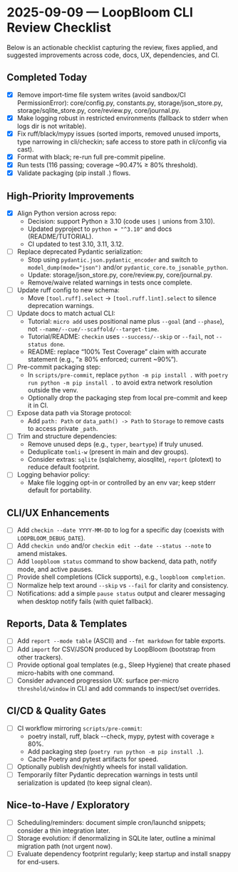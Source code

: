 # 2025-09-09 — LoopBloom CLI Review Checklist

Below is an actionable checklist capturing the review, fixes applied, and suggested improvements across code, docs, UX, dependencies, and CI.

## Completed Today

- [x] Remove import-time file system writes (avoid sandbox/CI PermissionError):
  core/config.py, constants.py, storage/json_store.py, storage/sqlite_store.py, core/review.py, core/journal.py.
- [x] Make logging robust in restricted environments (fallback to stderr when logs dir is not writable).
- [x] Fix ruff/black/mypy issues (sorted imports, removed unused imports, type narrowing in cli/checkin; safe access to store path in cli/config via cast).
- [x] Format with black; re-run full pre-commit pipeline.
- [x] Run tests (116 passing; coverage ~90.47% ≥ 80% threshold).
- [x] Validate packaging (pip install .) flows.

## High-Priority Improvements

- [x] Align Python version across repo:
  - Decision: support Python ≥ 3.10 (code uses `|` unions from 3.10).
  - Updated pyproject to `python = "^3.10"` and docs (README/TUTORIAL).
  - CI updated to test 3.10, 3.11, 3.12.
- [ ] Replace deprecated Pydantic serialization:
  - Stop using `pydantic.json.pydantic_encoder` and switch to `model_dump(mode="json")` and/or `pydantic_core.to_jsonable_python`.
  - Update: storage/json_store.py, core/review.py, core/journal.py.
  - Remove/waive related warnings in tests once complete.
- [ ] Update ruff config to new schema:
  - Move `[tool.ruff].select` → `[tool.ruff.lint].select` to silence deprecation warnings.
- [ ] Update docs to match actual CLI:
  - Tutorial: `micro add` uses positional name plus `--goal` (and `--phase`), not `--name/--cue/--scaffold/--target-time`.
  - Tutorial/README: `checkin` uses `--success/--skip` or `--fail`, not `--status done`.
  - README: replace “100% Test Coverage” claim with accurate statement (e.g., “≥ 80% enforced; current ~90%”).
- [ ] Pre-commit packaging step:
  - In `scripts/pre-commit`, replace `python -m pip install .` with `poetry run python -m pip install .` to avoid extra network resolution outside the venv.
  - Optionally drop the packaging step from local pre-commit and keep it in CI.
- [ ] Expose data path via Storage protocol:
  - Add `path: Path` or `data_path() -> Path` to `Storage` to remove casts to access private `_path`.
- [ ] Trim and structure dependencies:
  - Remove unused deps (e.g., `typer`, `beartype`) if truly unused.
  - Deduplicate `tomli-w` (present in main and dev groups).
  - Consider extras: `sqlite` (sqlalchemy, aiosqlite), `report` (plotext) to reduce default footprint.
- [ ] Logging behavior policy:
  - Make file logging opt-in or controlled by an env var; keep stderr default for portability.

## CLI/UX Enhancements

- [ ] Add `checkin --date YYYY-MM-DD` to log for a specific day (coexists with `LOOPBLOOM_DEBUG_DATE`).
- [ ] Add `checkin undo` and/or `checkin edit --date --status --note` to amend mistakes.
- [ ] Add `loopbloom status` command to show backend, data path, notify mode, and active pauses.
- [ ] Provide shell completions (Click supports), e.g., `loopbloom completion`.
- [ ] Normalize help text around `--skip` vs `--fail` for clarity and consistency.
- [ ] Notifications: add a simple `pause status` output and clearer messaging when desktop notify fails (with quiet fallback).

## Reports, Data & Templates

- [ ] Add `report --mode table` (ASCII) and `--fmt markdown` for table exports.
- [ ] Add `import` for CSV/JSON produced by LoopBloom (bootstrap from other trackers).
- [ ] Provide optional goal templates (e.g., Sleep Hygiene) that create phased micro-habits with one command.
- [ ] Consider advanced progression UX: surface per-micro `threshold/window` in CLI and add commands to inspect/set overrides.

## CI/CD & Quality Gates

- [ ] CI workflow mirroring `scripts/pre-commit`:
  - poetry install, ruff, black --check, mypy, pytest with coverage ≥ 80%.
  - Add packaging step (`poetry run python -m pip install .`).
  - Cache Poetry and pytest artifacts for speed.
- [ ] Optionally publish dev/nightly wheels for install validation.
- [ ] Temporarily filter Pydantic deprecation warnings in tests until serialization is updated (to keep signal clean).

## Nice-to-Have / Exploratory

- [ ] Scheduling/reminders: document simple cron/launchd snippets; consider a thin integration later.
- [ ] Storage evolution: if denormalizing in SQLite later, outline a minimal migration path (not urgent now).
- [ ] Evaluate dependency footprint regularly; keep startup and install snappy for end-users.
